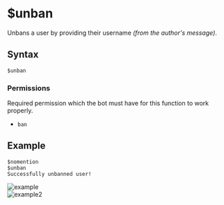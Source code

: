 # $unban
Unbans a user by providing their username *(from the author's message)*.

## Syntax
```
$unban
```

### Permissions
Required permission which the bot must have for this function to work properly.
- `ban`

## Example
```
$nomention
$unban
Successfully unbanned user!
```
![example](https://user-images.githubusercontent.com/69215413/126552836-f0203ad2-f339-4466-a14a-e352ef45d050.png)\
![example2](https://user-images.githubusercontent.com/69215413/126552951-3bdbdcdf-c88f-4938-bdca-3b9b43c1e0bf.png)
